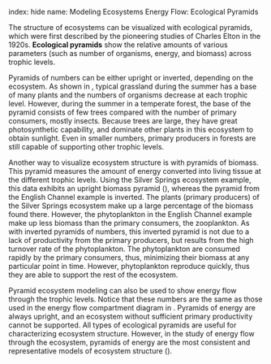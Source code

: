 index: hide
name: Modeling Ecosystems Energy Flow: Ecological Pyramids

The structure of ecosystems can be visualized with ecological pyramids, which were first described by the pioneering studies of Charles Elton in the 1920s.  **Ecological pyramids** show the relative amounts of various parameters (such as number of organisms, energy, and biomass) across trophic levels.

Pyramids of numbers can be either upright or inverted, depending on the ecosystem. As shown in , typical grassland during the summer has a base of many plants and the numbers of organisms decrease at each trophic level. However, during the summer in a temperate forest, the base of the pyramid consists of few trees compared with the number of primary consumers, mostly insects. Because trees are large, they have great photosynthetic capability, and dominate other plants in this ecosystem to obtain sunlight. Even in smaller numbers, primary producers in forests are still capable of supporting other trophic levels.

Another way to visualize ecosystem structure is with pyramids of biomass. This pyramid measures the amount of energy converted into living tissue at the different trophic levels. Using the Silver Springs ecosystem example, this data exhibits an upright biomass pyramid (), whereas the pyramid from the English Channel example is inverted. The plants (primary producers) of the Silver Springs ecosystem make up a large percentage of the biomass found there. However, the phytoplankton in the English Channel example make up less biomass than the primary consumers, the zooplankton. As with inverted pyramids of numbers, this inverted pyramid is not due to a lack of productivity from the primary producers, but results from the high turnover rate of the phytoplankton. The phytoplankton are consumed rapidly by the primary consumers, thus, minimizing their biomass at any particular point in time. However, phytoplankton reproduce quickly, thus they are able to support the rest of the ecosystem.

Pyramid ecosystem modeling can also be used to show energy flow through the trophic levels. Notice that these numbers are the same as those used in the energy flow compartment diagram in . Pyramids of energy are always upright, and an ecosystem without sufficient primary productivity cannot be supported. All types of ecological pyramids are useful for characterizing ecosystem structure. However, in the study of energy flow through the ecosystem, pyramids of energy are the most consistent and representative models of ecosystem structure ().
